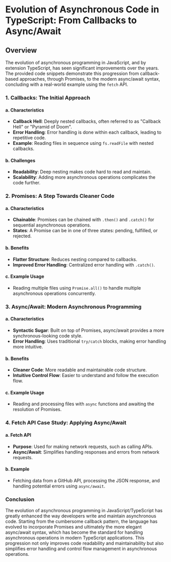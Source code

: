 # Evolution of Asynchronous Code in TypeScript: From Callbacks to Async/Await

## Overview
The evolution of asynchronous programming in JavaScript, and by extension TypeScript, has seen significant improvements over the years. The provided code snippets demonstrate this progression from callback-based approaches, through Promises, to the modern async/await syntax, concluding with a real-world example using the `fetch` API.

### 1. Callbacks: The Initial Approach

#### a. Characteristics
- **Callback Hell**: Deeply nested callbacks, often referred to as "Callback Hell" or "Pyramid of Doom".
- **Error Handling**: Error handling is done within each callback, leading to repetitive code.
- **Example**: Reading files in sequence using `fs.readFile` with nested callbacks.

#### b. Challenges
- **Readability**: Deep nesting makes code hard to read and maintain.
- **Scalability**: Adding more asynchronous operations complicates the code further.

### 2. Promises: A Step Towards Cleaner Code

#### a. Characteristics
- **Chainable**: Promises can be chained with `.then()` and `.catch()` for sequential asynchronous operations.
- **States**: A Promise can be in one of three states: pending, fulfilled, or rejected.

#### b. Benefits
- **Flatter Structure**: Reduces nesting compared to callbacks.
- **Improved Error Handling**: Centralized error handling with `.catch()`.

#### c. Example Usage
- Reading multiple files using `Promise.all()` to handle multiple asynchronous operations concurrently.

### 3. Async/Await: Modern Asynchronous Programming

#### a. Characteristics
- **Syntactic Sugar**: Built on top of Promises, async/await provides a more synchronous-looking code style.
- **Error Handling**: Uses traditional `try/catch` blocks, making error handling more intuitive.

#### b. Benefits
- **Cleaner Code**: More readable and maintainable code structure.
- **Intuitive Control Flow**: Easier to understand and follow the execution flow.

#### c. Example Usage
- Reading and processing files with `async` functions and awaiting the resolution of Promises.

### 4. Fetch API Case Study: Applying Async/Await

#### a. Fetch API
- **Purpose**: Used for making network requests, such as calling APIs.
- **Async/Await**: Simplifies handling responses and errors from network requests.

#### b. Example
- Fetching data from a GitHub API, processing the JSON response, and handling potential errors using `async/await`.

### Conclusion
The evolution of asynchronous programming in JavaScript/TypeScript has greatly enhanced the way developers write and maintain asynchronous code. Starting from the cumbersome callback pattern, the language has evolved to incorporate Promises and ultimately the more elegant async/await syntax, which has become the standard for handling asynchronous operations in modern TypeScript applications. This progression not only improves code readability and maintainability but also simplifies error handling and control flow management in asynchronous operations.